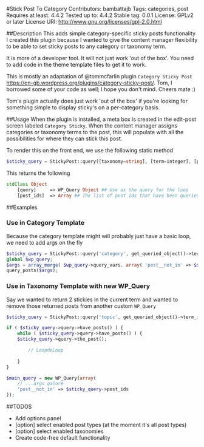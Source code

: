 #Stick Post To Category
Contributors: bambattajb
Tags: categories, post
Requires at least: 4.4.2
Tested up to: 4.4.2
Stable tag: 0.0.1
License: GPLv2 or later
License URI: http://www.gnu.org/licenses/gpl-2.0.html

##Description
This adds simple category-specific sticky posts functionality
I created this plugin because I wanted to give the content manager flexibility to be able to set sticky posts to any category or taxonomy term.

It is more of a developer tool. It will not just work 'out of the box'. You need to add code in the theme template files to get it to work.

This is mostly an adaptation of @tommcfarlin plugin `Category Sticky Post` https://en-gb.wordpress.org/plugins/category-sticky-post/. Tom, I borrowed some of your code as well; I hope you don't mind. Cheers mate :)

Tom's plugin actually does just work 'out of the box' if you're looking for something simple to display sticky's on a per-category basis.

##Usage
When the plugin is installed, a meta box is created in the edit-post screen labeled `Category Sticky`. 
When the content manager assigns categories or taxonomy terms to the post, this will populate with all the possibilities for where they can stick this post.

To render this on the front end, we use the following static method

```php
$sticky_query = StickyPost::query([taxonomy=string], [term=integer], [posts_per_page=integer]);
```

This returns the following

```php
stdClass Object
    [query]     => WP_Query Object ## Use as the query for the loop
    [post_ids]  => Array ## The list of post ids that have been queried
```

##Examples

### Use in Category Template

Because the category template might will probably just have a basic loop, we need to add args on the fly

```php
$sticky_query = StickyPost::query('category', get_queried_object()->term_id, 2);
global $wp_query;
$args = array_merge( $wp_query->query_vars, array( 'post__not_in' => $sticky_query->post_ids ) );
query_posts($args);
```

### Use in Taxonomy Template with new WP_Query

Say we wanted to return 2 stickies in the current term and wanted to remove those returned posts from another custom `WP_Query`

```php
$sticky_query = StickyPost::query('topic', get_queried_object()->term_id, 2);

if ( $sticky_query->query->have_posts() ) {
    while ( $sticky_query->query->have_posts() ) {
    $sticky_query->query->the_post();

        // LoopdeLoop
                            
    }
}

$main_query = new WP_Query(array(
    // ...args galore
    'post__not_in' => $sticky_query->post_ids
));

```

##TODOS
- Add options panel 
- [option] select enabled post types (at the moment it's all post types)
- [option] select enabled taxonomies
- Create code-free default functionality